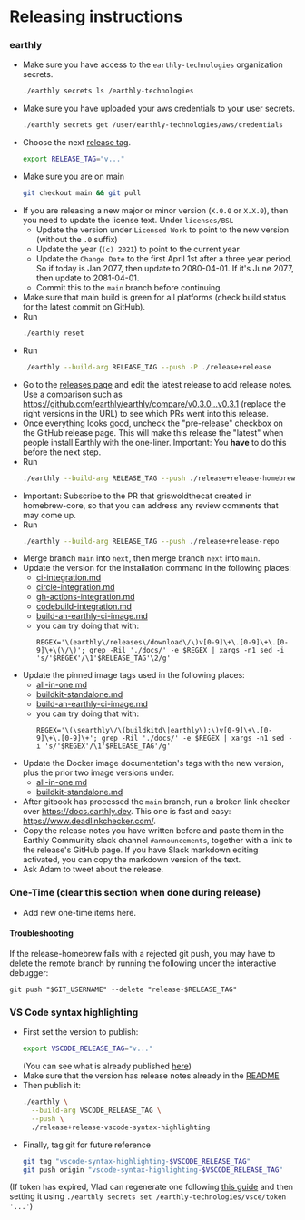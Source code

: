 # Releasing instructions

### earthly
* Make sure you have access to the `earthly-technologies` organization secrets.
  ```bash
  ./earthly secrets ls /earthly-technologies
  ```
* Make sure you have uploaded your aws credentials to your user secrets.
  ```bash
  ./earthly secrets get /user/earthly-technologies/aws/credentials
  ```
* Choose the next [release tag](https://github.com/earthly/earthly/releases).
  ```bash
  export RELEASE_TAG="v..."
  ```
* Make sure you are on main
  ```bash
  git checkout main && git pull
  ```
* If you are releasing a new major or minor version (`X.0.0` or `X.X.0`), then you need to update the license text. Under `licenses/BSL`
  * Update the version under `Licensed Work` to point to the new version (without the `.0` suffix)
  * Update the year (`(c) 2021`) to point to the current year
  * Update the `Change Date` to the first April 1st after a three year period. So if today is Jan 2077, then update to 2080-04-01. If it's June 2077, then update to 2081-04-01.
  * Commit this to the `main` branch before continuing.
* Make sure that main build is green for all platforms (check build status for the latest commit on GitHub).
* Run
  ```bash
  ./earthly reset
  ```
* Run
  ```bash
  ./earthly --build-arg RELEASE_TAG --push -P ./release+release
  ```
* Go to the [releases page](https://github.com/earthly/earthly/releases) and edit the latest release to add release notes. Use a comparison such as https://github.com/earthly/earthly/compare/v0.3.0...v0.3.1 (replace the right versions in the URL) to see which PRs went into this release.
* Once everything looks good, uncheck the "pre-release" checkbox on the GitHub release page. This will make this release the "latest" when people install Earthly with the one-liner. Important: You **have** to do this before the next step.
* Run
  ```bash
  ./earthly --build-arg RELEASE_TAG --push ./release+release-homebrew
  ```
* Important: Subscribe to the PR that griswoldthecat created in homebrew-core, so that you can address any review comments that may come up.
* Run
  ```bash
  ./earthly --build-arg RELEASE_TAG --push ./release+release-repo
  ```
* Merge branch `main` into `next`, then merge branch `next` into `main`.
* Update the version for the installation command in the following places:
  * [ci-integration.md](../docs/ci-integration.md)
  * [circle-integration.md](../docs/ci-integration/guides/circle-integration.md)
  * [gh-actions-integration.md](../docs/ci-integration/guides/gh-actions-integration.md)
  * [codebuild-integration.md](../docs/ci-integration/guides/codebuild-integration.md)
  * [build-an-earthly-ci-image.md](../docs/ci-integration/build-an-earthly-ci-image.md)  
  * you can try doing that with:
    ```
    REGEX='\(earthly\/releases\/download\/\)v[0-9]\+\.[0-9]\+\.[0-9]\+\(\/\)'; grep -Ril './docs/' -e $REGEX | xargs -n1 sed -i 's/'$REGEX'/\1'$RELEASE_TAG'\2/g'
    
    ```
* Update the pinned image tags used in the following places:
  * [all-in-one.md](../docs/docker-images/all-in-one.md)
  * [buildkit-standalone.md](../docs/docker-images/buildkit-standalone.md)
  * [build-an-earthly-ci-image.md](../docs/ci-integration/build-an-earthly-ci-image.md)
  * you can try doing that with:
    ```shell
    REGEX='\(\searthly\/\(buildkitd\|earthly\):\)v[0-9]\+\.[0-9]\+\.[0-9]\+'; grep -Ril './docs/' -e $REGEX | xargs -n1 sed -i 's/'$REGEX'/\1'$RELEASE_TAG'/g'
    ```
* Update the Docker image documentation's tags with the new version, plus the prior two image versions under:
  * [all-in-one.md](../docs/docker-images/all-in-one.md)
  * [buildkit-standalone.md](../docs/docker-images/buildkit-standalone.md)
* After gitbook has processed the `main` branch, run a broken link checker over https://docs.earthly.dev. This one is fast and easy: https://www.deadlinkchecker.com/.
* Copy the release notes you have written before and paste them in the Earthly Community slack channel `#announcements`, together with a link to the release's GitHub page. If you have Slack markdown editing activated, you can copy the markdown version of the text.
* Ask Adam to tweet about the release.

### One-Time (clear this section when done during release)

* Add new one-time items here.

#### Troubleshooting

If the release-homebrew fails with a rejected git push, you may have to delete the remote branch by running the following under the interactive debugger:

    git push "$GIT_USERNAME" --delete "release-$RELEASE_TAG"

### VS Code syntax highlighting

* First set the version to publish:
  ```bash
  export VSCODE_RELEASE_TAG="v..."
  ```
  (You can see what is already published [here](https://marketplace.visualstudio.com/items?itemName=earthly.earthfile-syntax-highlighting))
* Make sure that the version has release notes already in the [README](../contrib/earthfile-syntax-highlighting/README.md)
* Then publish it:
  ```bash
  ./earthly \
    --build-arg VSCODE_RELEASE_TAG \
    --push \
    ./release+release-vscode-syntax-highlighting
  ```
* Finally, tag git for future reference
  ```bash
  git tag "vscode-syntax-highlighting-$VSCODE_RELEASE_TAG"
  git push origin "vscode-syntax-highlighting-$VSCODE_RELEASE_TAG"
  ```

(If token has expired, Vlad can regenerate one following [this guide](https://code.visualstudio.com/api/working-with-extensions/publishing-extension#get-a-personal-access-token) and then setting it using `./earthly secrets set /earthly-technologies/vsce/token '...'`)
